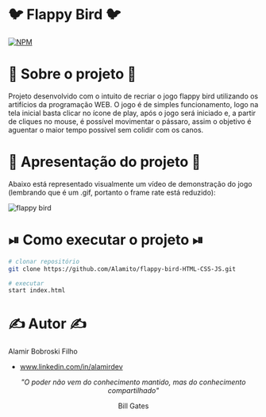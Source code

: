 # 🐦 Flappy Bird 🐦
[![NPM](https://img.shields.io/github/license/Alamito/flappy-bird-HTML-CSS-JS)](https://github.com/Alamito/flappy-bird-HTML-CSS-JS/blob/main/LICENCE)

# 📜 Sobre o projeto 📜

Projeto desenvolvido com o intuito de recriar o jogo flappy bird utilizando os artifícios da programação WEB. O jogo é de simples funcionamento, logo na tela inicial basta clicar no ícone de play, após o jogo será iniciado e, a partir de cliques no mouse, é possível movimentar o pássaro, assim o objetivo é aguentar o maior tempo possivel sem colidir com os canos.

# 🎥 Apresentação do projeto 🎥

Abaixo está representado visualmente um vídeo de demonstração do jogo (lembrando que é um .gif, portanto o frame rate está reduzido):

![flappy bird](https://user-images.githubusercontent.com/102616676/197397641-f0c93deb-eef0-4cf2-9686-bfcd8e0cae3e.gif)

# ⏯ Como executar o projeto ⏯
```bash
# clonar repositório
git clone https://github.com/Alamito/flappy-bird-HTML-CSS-JS.git

# executar 
start index.html
```

# ✍️ Autor ✍️
Alamir Bobroski Filho 
- www.linkedin.com/in/alamirdev

<p align = "center"><em>"O poder não vem do conhecimento mantido, mas do conhecimento compartilhado"</em></p> <p align = "center">Bill Gates</p>
